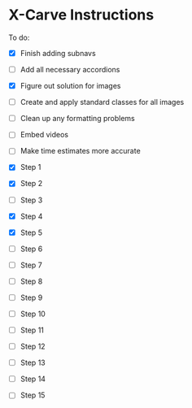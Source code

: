 # X-Carve Instructions

To do: 
- [x] Finish adding subnavs
- [ ] Add all necessary accordions
- [x] Figure out solution for images
- [ ] Create and apply standard classes for all images
- [ ] Clean up any formatting problems
- [ ] Embed videos
- [ ] Make time estimates more accurate

- [x] Step 1
- [x] Step 2
- [ ] Step 3
- [x] Step 4
- [x] Step 5
- [ ] Step 6
- [ ] Step 7
- [ ] Step 8
- [ ] Step 9
- [ ] Step 10
- [ ] Step 11
- [ ] Step 12
- [ ] Step 13
- [ ] Step 14
- [ ] Step 15
